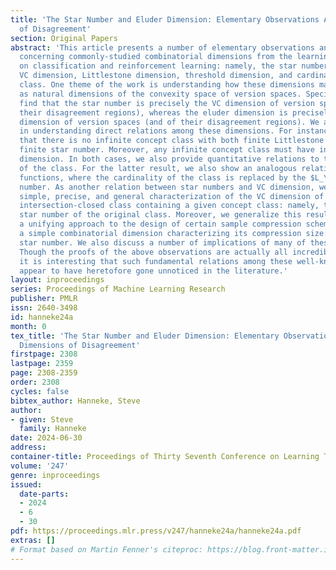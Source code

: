 ```yaml
---
title: 'The Star Number and Eluder Dimension: Elementary Observations About the Dimensions
  of Disagreement'
section: Original Papers
abstract: 'This article presents a number of elementary observations and relations
  concerning commonly-studied combinatorial dimensions from the learning theory literature
  on classification and reinforcement learning: namely, the star number, eluder dimension,
  VC dimension, Littlestone dimension, threshold dimension, and cardinality of the
  class. One theme of the work is understanding how these dimensions may be re-expressed
  as natural dimensions of the convexity space of version spaces. Specifically, we
  find that the star number is precisely the VC dimension of version spaces (and of
  their disagreement regions), whereas the eluder dimension is precisely the threshold
  dimension of version spaces (and of their disagreement regions). We are also interested
  in understanding direct relations among these dimensions. For instance, we show
  that there is no infinite concept class with both finite Littlestone dimension and
  finite star number. Moreover, any infinite concept class must have infinite eluder
  dimension. In both cases, we also provide quantitative relations to the cardinality
  of the class. For the latter result, we also show an analogous relation for real-valued
  functions, where the cardinality of the class is replaced by the $L_\infty$ covering
  number. As another relation between star numbers and VC dimension, we provide a
  simple, precise, and general characterization of the VC dimension of the minimal
  intersection-closed class containing a given concept class: namely, the 1-centered
  star number of the original class. Moreover, we generalize this result to provide
  a unifying approach to the design of certain sample compression schemes, along with
  a simple combinatorial dimension characterizing its compression size: the minimum
  star number. We also discuss a number of implications of many of these observations.
  Though the proofs of the above observations are actually all incredibly simple,
  it is interesting that such fundamental relations among these well-known quantities
  appear to have heretofore gone unnoticed in the literature.'
layout: inproceedings
series: Proceedings of Machine Learning Research
publisher: PMLR
issn: 2640-3498
id: hanneke24a
month: 0
tex_title: 'The Star Number and Eluder Dimension: Elementary Observations About the
  Dimensions of Disagreement'
firstpage: 2308
lastpage: 2359
page: 2308-2359
order: 2308
cycles: false
bibtex_author: Hanneke, Steve
author:
- given: Steve
  family: Hanneke
date: 2024-06-30
address:
container-title: Proceedings of Thirty Seventh Conference on Learning Theory
volume: '247'
genre: inproceedings
issued:
  date-parts:
  - 2024
  - 6
  - 30
pdf: https://proceedings.mlr.press/v247/hanneke24a/hanneke24a.pdf
extras: []
# Format based on Martin Fenner's citeproc: https://blog.front-matter.io/posts/citeproc-yaml-for-bibliographies/
---
```

